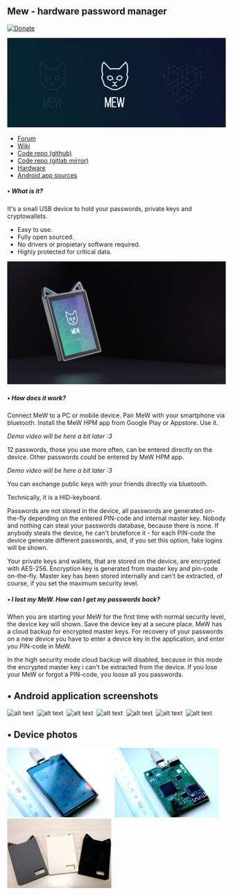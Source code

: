 ## Mew - hardware password manager
[![Donate](https://img.shields.io/badge/Donate-PayPal-green.svg)](https://www.paypal.com/cgi-bin/webscr?cmd=_donations&business=3LJA6GYKRW6PU&lc=US&item_name=MeW%20HPM%20Donate&currency_code=USD&bn=PP%2dDonationsBF%3abtn_donateCC_LG%2egif%3aNonHosted)

<img src="https://raw.githubusercontent.com/konachan700/konachan700.github.io/master/q2.png"> 

*   [Forum](https://forum.mewhpm.com)
*   [Wiki](https://wiki.mewhpm.com)
*   [Code repo (github)](https://github.com/konachan700/Mew)
*   [Code repo (gitlab mirror)](https://gitlab.com/mewhpm/Mew)
*   [Hardware](https://easyeda.com/konachan.700/MeW_Pro_v2.1)
*	[Android app sources](https://github.com/konachan700/Mew/tree/master/software/MeWSync)


##### • What is it?
It's a small USB device to hold your passwords, private keys and cryptowallets.

*   Easy to use.
*   Fully open sourced.
*   No drivers or propietary software required.
*   Highly protected for critical data.

<img src="https://raw.githubusercontent.com/konachan700/konachan700.github.io/master/q1.png"> 

##### • How does it work?

Connect MeW to a PC or mobile device. Pair MeW with your smartphone via bluetooth. Install the MeW HPM app from Google Play or Appstore. Use it.  

_Demo video will be here a bit later :3_

12 passwords, those you use more often, can be entered directly on the device. Other passwords could be entered by MeW HPM app.  

_Demo video will be here a bit later :3_

You can exchange public keys with your friends directly via bluetooth.

Technically, it is a HID-keyboard.

Passwords are not stored in the device, all passwords are generated on-the-fly depending on the entered PIN-code and internal master key. Nobody and nothing can steal your passwords database, because there is none. If anybody steals the device, he can't bruteforce it - for each PIN-code the device generate different passwords, and, if you set this option, fake logins will be shown.  

Your private keys and wallets, that are stored on the device, are encrypted with AES-256. Encryption key is generated from master key and pin-code on-the-fly. Master key has been stored internally and can't be extracted, of course, if you set the maximum security level.

##### • I lost my MeW. How can I get my passwords back?

When you are starting your MeW for the first time with normal security level, the device key will shown. Save the device key at a secure place. MeW has a cloud backup for encrypted master keys. For recovery of your passwords on a new device you have to enter a device key in the application, and enter you PIN-code in MeW.

In the high security mode cloud backup will disabled, because in this mode the encrypted master key i can't be extracted from the device. If you lose your MeW or forgot a PIN-code, you loose all you passwords.


## • Android application screenshots
<img src="https://user-images.githubusercontent.com/8249779/53811803-341ee000-3f6b-11e9-9664-a812367296b8.png" alt="alt text" width="64px">&nbsp;&nbsp;<img src="https://user-images.githubusercontent.com/8249779/53811816-3a14c100-3f6b-11e9-9648-8dcae1f5d599.png" alt="alt text" width="64px">&nbsp;&nbsp;<img src="https://user-images.githubusercontent.com/8249779/53811817-3a14c100-3f6b-11e9-8a01-c77f2c37a011.png" alt="alt text" width="64px">&nbsp;&nbsp;<img src="https://user-images.githubusercontent.com/8249779/53811819-3aad5780-3f6b-11e9-9e16-c4cc3bf1ed34.png" alt="alt text" width="64px">&nbsp;&nbsp;<img src="https://user-images.githubusercontent.com/8249779/53811820-3b45ee00-3f6b-11e9-8d44-e073b428dcce.png" alt="alt text" width="64px">&nbsp;&nbsp;<img src="https://user-images.githubusercontent.com/8249779/53811821-3b45ee00-3f6b-11e9-8212-01b9531e6d3f.png" alt="alt text" width="64px">&nbsp;&nbsp;<img src="https://user-images.githubusercontent.com/8249779/53811823-3b45ee00-3f6b-11e9-9417-77fbeee70afd.png" alt="alt text" width="64px">

## • Device photos
<img src="https://raw.githubusercontent.com/konachan700/konachan700.github.io/master/IMG_0865.JPG" height="160px">&nbsp;&nbsp;<img src="https://raw.githubusercontent.com/konachan700/konachan700.github.io/master/IMG_0869.JPG" height="160px">&nbsp;&nbsp;<img src="https://raw.githubusercontent.com/konachan700/konachan700.github.io/master/case1.jpg" height="160px"> 
